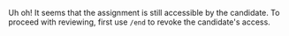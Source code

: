 Uh oh! It seems that the assignment is still accessible by the candidate. To proceed with reviewing, first use `/end` to revoke the candidate's access.
